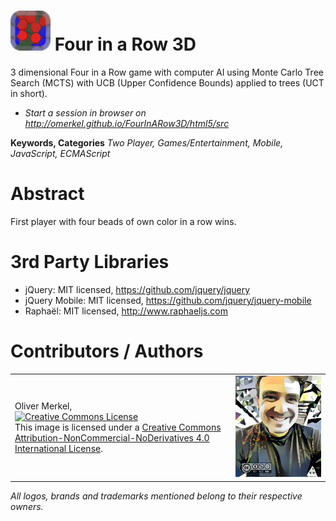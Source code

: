 <img alt="Four in a Row 3D icon" width="64" src="html5/src/img/icons/fiar3d64.png" /> Four in a Row 3D
=============

3 dimensional Four in a Row game with computer AI using Monte Carlo Tree Search (MCTS) with UCB (Upper Confidence Bounds) applied to trees (UCT in short).

* <em>Start a session in browser on http://omerkel.github.io/FourInARow3D/html5/src </em>


__Keywords, Categories__ _Two Player, Games/Entertainment, Mobile, JavaScript, ECMAScript_

# Abstract

First player with four beads of own color in a row wins.

# 3rd Party Libraries

* jQuery: MIT licensed, https://github.com/jquery/jquery
* jQuery Mobile: MIT licensed, https://github.com/jquery/jquery-mobile
* Raphaël: MIT licensed, http://www.raphaeljs.com

# Contributors / Authors

<table>
  <tr>
    <td><p>Oliver Merkel,<br /><a rel="license" href="http://creativecommons.org/licenses/by-nc-nd/4.0/"><img alt="Creative Commons License" style="border-width:0" src="http://i.creativecommons.org/l/by-nc-nd/4.0/88x31.png" /></a><br />This image is licensed under a <a rel="license" href="http://creativecommons.org/licenses/by-nc-nd/4.0/">Creative Commons Attribution-NonCommercial-NoDerivatives 4.0 International License</a>.
    </p>
    </td>
    <td width="30%"><img width="100%" ondragstart="return false;" alt="Oliver Merkel, Creative Commons License, This image is licensed under a Creative Commons Attribution-NonCommercial-NoDerivatives 4.0 International License." src="html5/src/img/oliver-170707.jpg" /></td>
  </tr>
</table>

_All logos, brands and trademarks mentioned belong to their respective owners._
